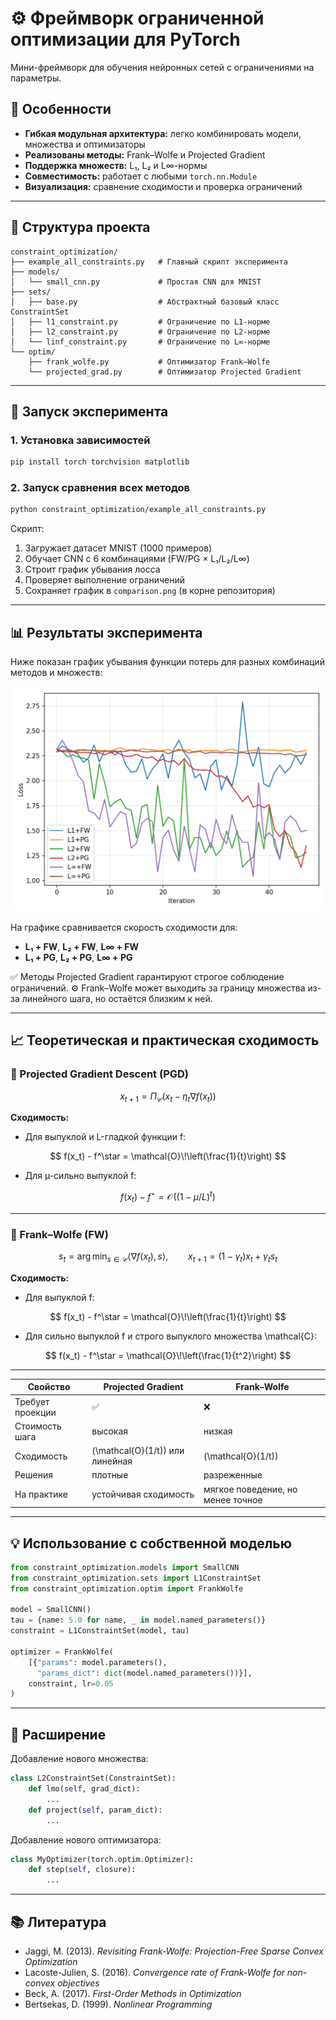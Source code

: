 # ⚙️ Фреймворк ограниченной оптимизации для PyTorch

Мини-фреймворк для обучения нейронных сетей с ограничениями на параметры.

## 🎯 Особенности

* **Гибкая модульная архитектура:** легко комбинировать модели, множества и оптимизаторы
* **Реализованы методы:** Frank–Wolfe и Projected Gradient
* **Поддержка множеств:** L₁, L₂ и L∞-нормы
* **Совместимость:** работает с любыми `torch.nn.Module`
* **Визуализация:** сравнение сходимости и проверка ограничений

---

## 🧩 Структура проекта

```
constraint_optimization/
├── example_all_constraints.py   # Главный скрипт эксперимента
├── models/
│   └── small_cnn.py             # Простая CNN для MNIST
├── sets/
│   ├── base.py                  # Абстрактный базовый класс ConstraintSet
│   ├── l1_constraint.py         # Ограничение по L1-норме
│   ├── l2_constraint.py         # Ограничение по L2-норме
│   └── linf_constraint.py       # Ограничение по L∞-норме
└── optim/
    ├── frank_wolfe.py           # Оптимизатор Frank–Wolfe
    └── projected_grad.py        # Оптимизатор Projected Gradient
```

---

## 🚀 Запуск эксперимента

### 1. Установка зависимостей

```bash
pip install torch torchvision matplotlib
```

### 2. Запуск сравнения всех методов

```bash
python constraint_optimization/example_all_constraints.py
```

Скрипт:

1. Загружает датасет MNIST (1000 примеров)
2. Обучает CNN с 6 комбинациями (FW/PG × L₁/L₂/L∞)
3. Строит график убывания лосса
4. Проверяет выполнение ограничений
5. Сохраняет график в `comparison.png` (в корне репозитория)

---

## 📊 Результаты эксперимента

Ниже показан график убывания функции потерь для разных комбинаций методов и множеств:

<p align="center">
  <img src="../comparison.png" alt="График сравнения Frank-Wolfe и Projected Gradient" width="600"/>
</p>

На графике сравнивается скорость сходимости для:

* **L₁ + FW**, **L₂ + FW**, **L∞ + FW**
* **L₁ + PG**, **L₂ + PG**, **L∞ + PG**

✅ Методы Projected Gradient гарантируют строгое соблюдение ограничений.
⚙️ Frank–Wolfe может выходить за границу множества из-за линейного шага, но остаётся близким к ней.

---

## 📈 Теоретическая и практическая сходимость

### 🔹 Projected Gradient Descent (PGD)

$$
x_{t+1} = \Pi_{\mathcal{C}}(x_t - \eta_t \nabla f(x_t))
$$

**Сходимость:**

- Для выпуклой и L-гладкой функции f:

$$
f(x_t) - f^\star = \mathcal{O}\!\left(\frac{1}{t}\right)
$$

- Для µ-сильно выпуклой f:

$$
f(x_t) - f^\star = \mathcal{O}\!\left((1 - \mu/L)^t\right)
$$

---

### 🔹 Frank–Wolfe (FW)

$$
s_t = \arg\min_{s \in \mathcal{C}} \langle \nabla f(x_t), s \rangle, 
\qquad
x_{t+1} = (1 - \gamma_t)x_t + \gamma_t s_t
$$

**Сходимость:**

- Для выпуклой f:

$$
f(x_t) - f^\star = \mathcal{O}\!\left(\frac{1}{t}\right)
$$

- Для сильно выпуклой f и строго выпуклого множества \mathcal{C}:

$$
f(x_t) - f^\star = \mathcal{O}\!\left(\frac{1}{t^2}\right)
$$


---

| Свойство         | Projected Gradient              | Frank–Wolfe                       |
| ---------------- | ------------------------------- | --------------------------------- |
| Требует проекции | ✅                               | ❌                                 |
| Стоимость шага   | высокая                         | низкая                            |
| Сходимость       | \(\mathcal{O}(1/t)\) или линейная | \(\mathcal{O}(1/t)\)              |
| Решения          | плотные                         | разреженные                       |
| На практике      | устойчивая сходимость           | мягкое поведение, но менее точное |

---

## 💡 Использование с собственной моделью

```python
from constraint_optimization.models import SmallCNN
from constraint_optimization.sets import L1ConstraintSet
from constraint_optimization.optim import FrankWolfe

model = SmallCNN()
tau = {name: 5.0 for name, _ in model.named_parameters()}
constraint = L1ConstraintSet(model, tau)

optimizer = FrankWolfe(
    [{"params": model.parameters(),
      "params_dict": dict(model.named_parameters())}],
    constraint, lr=0.05
)
```

---

## 🔧 Расширение

Добавление нового множества:

```python
class L2ConstraintSet(ConstraintSet):
    def lmo(self, grad_dict):
        ...
    def project(self, param_dict):
        ...
```

Добавление нового оптимизатора:

```python
class MyOptimizer(torch.optim.Optimizer):
    def step(self, closure):
        ...
```

---

## 📚 Литература

* Jaggi, M. (2013). *Revisiting Frank-Wolfe: Projection-Free Sparse Convex Optimization*
* Lacoste-Julien, S. (2016). *Convergence rate of Frank-Wolfe for non-convex objectives*
* Beck, A. (2017). *First-Order Methods in Optimization*
* Bertsekas, D. (1999). *Nonlinear Programming*

